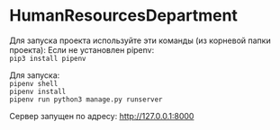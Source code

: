 # HumanResourcesDepartment

Для запуска проекта используйте эти команды (из корневой папки проекта):
Если не установлен pipenv:
<br>
`pip3 install pipenv`

Для запуска:
<br>
`pipenv shell`
<br>
`pipenv install`
<br>
`pipenv run python3 manage.py runserver`
<br>

Сервер запущен по адресу: http://127.0.0.1:8000